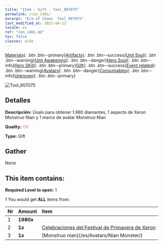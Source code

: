 ```yaml
---
title: "Item - Gift - Tool_907075"
permalink: /con_1461/
excerpt: "Era of Chaos  Tool_907075"
last_modified_at: 2021-04-23
locale: es
ref: "con_1461.md"
toc: false
classes: wide
---
```

 [Materials](/ItemsES/){: .btn .btn--primary}[Artifacts](/ItemsES/Artifacts/){: .btn .btn--success}[Unit Soul](/ItemsES/UnitSoul/){: .btn .btn--warning}[Unit Awakening](/ItemsES/UnitAwakening/){: .btn .btn--danger}[Hero Soul](/ItemsES/HeroSoul/){: .btn .btn--info}[Hero SKill](/ItemsES/HeroSkill/){: .btn .btn--primary}[Gift](/ItemsES/Gift/){: .btn .btn--success}[Event related](/ItemsES/Events/){: .btn .btn--warning}[Avatars](/ItemsES/Avatars/){: .btn .btn--danger}[Consumables](/ItemsES/Consumables/){: .btn .btn--info}[Unknown](/ItemsES/Unknown/){: .btn .btn--primary}

 ![Tool_907075](/images/t/i_907075.png)

## Detalles
 **Descripción:** Úsalo para obtener 1.980 diamantes, 1 aspecto de Xeron Monstruo Nian y 1 marco de avatar Monstruo Nian

 **Quality:** <span style="color: #DA70D6">OK</span>

 **Type:** Gift

## Gather

  None

## This item contains:

 **Required Level to open:** 1

 1 You would get **ALL** items  from:

  | Nr | Amount |     Item    |
  |:---|:-------|:------------|
  | 1 |  **1980x** | <i class="fas fa-gem"/> |  | 
  | 2 |  **1x** | [Celebraciones del Festival de Primavera de Xeron](/ItemsES/con_1063/) |  | 
  | 3 |  **1x** | [Monstruo nian](/es/Avatars/Nian Monster/) |  | 
